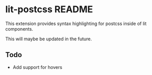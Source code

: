# lit-postcss README

This extension provides syntax highlighting for postcss inside of lit components.

This will maybe be updated in the future.

## Todo

* Add support for hovers
